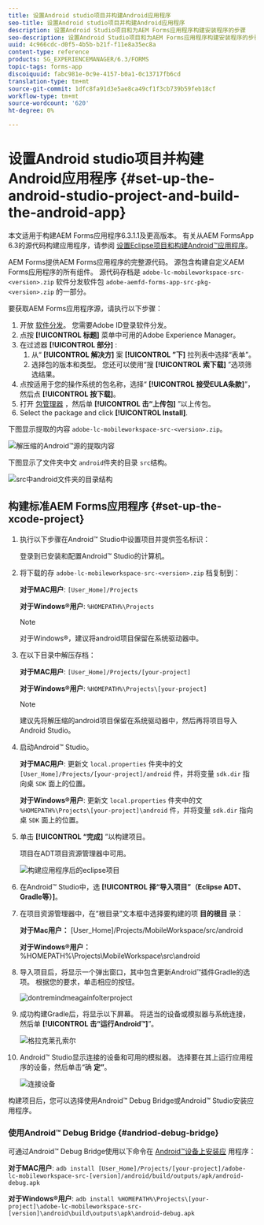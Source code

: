 ```yaml
---
title: 设置Android studio项目并构建Android应用程序
seo-title: 设置Android studio项目并构建Android应用程序
description: 设置Android Studio项目和为AEM Forms应用程序构建安装程序的步骤
seo-description: 设置Android Studio项目和为AEM Forms应用程序构建安装程序的步骤
uuid: 4c966cdc-d0f5-4b5b-b21f-f11e8a35ec8a
content-type: reference
products: SG_EXPERIENCEMANAGER/6.3/FORMS
topic-tags: forms-app
discoiquuid: fabc981e-0c9e-4157-b0a1-0c13717fb6cd
translation-type: tm+mt
source-git-commit: 1dfc8fa91d3e5ae8ca49cf1f3cb739b59feb18cf
workflow-type: tm+mt
source-wordcount: '620'
ht-degree: 0%

---
```



# 设置Android studio项目并构建Android应用程序 {#set-up-the-android-studio-project-and-build-the-android-app}

本文适用于构建AEM Forms应用程序6.3.1.1及更高版本。 有关从AEM FormsApp 6.3的源代码构建应用程序，请参阅 [设置Eclipse项目和构建Android™应用程序](/help/forms/using/setup-eclipse-project-build-installer.md)。

AEM Forms提供AEM Forms应用程序的完整源代码。 源包含构建自定义AEM Forms应用程序的所有组件。 源代码存档是 `adobe-lc-mobileworkspace-src-<version>.zip` 软件分发软件包 `adobe-aemfd-forms-app-src-pkg-<version>.zip` 的一部分。

要获取AEM Forms应用程序源，请执行以下步骤：

1. 开放 [软件分发](https://experience.adobe.com/downloads)。 您需要Adobe ID登录软件分发。
1. 点按 **[!UICONTROL 标题]** 菜单中可用的Adobe Experience Manager。
1. 在过滤器 **[!UICONTROL 部分]** :
   1. 从“ **[!UICONTROL 解决方]** 案 **[!UICONTROL ”下]** 拉列表中选择“表单”。
   2. 选择包的版本和类型。 您还可以使用“搜 **[!UICONTROL 索下载]** ”选项筛选结果。
1. 点按适用于您的操作系统的包名称，选择“ **[!UICONTROL 接受EULA条款]**”，然后点 **[!UICONTROL 按下载]**。
1. 打开 [包管理器](https://docs.adobe.com/content/help/en/experience-manager-65/administering/contentmanagement/package-manager.html) ，然后单 **[!UICONTROL 击“上传包]** ”以上传包。
1. Select the package and click **[!UICONTROL Install]**.

下图显示提取的内容 `adobe-lc-mobileworkspace-src-<version>.zip`。

![解压缩的Android™源的提取内容](assets/mws-content-1.png)

下图显示了文件夹中文 `android`件夹的目录 `src`结构。

![src中android文件夹的目录结构](assets/android-folder.png)

## 构建标准AEM Forms应用程序 {#set-up-the-xcode-project}

1. 执行以下步骤在Android™ Studio中设置项目并提供签名标识：

   登录到已安装和配置Android™ Studio的计算机。

1. 将下载的存 `adobe-lc-mobileworkspace-src-<version>.zip` 档复制到：

   **对于MAC用户**: `[User_Home]/Projects`

   **对于Windows®用户**: `%HOMEPATH%\Projects`

   >[!NOTE]
   >
   >对于Windows®，建议将android项目保留在系统驱动器中。

1. 在以下目录中解压存档：

   **对于MAC用户**: `[User_Home]/Projects/[your-project]`

   **对于Windows®用户**: `%HOMEPATH%\Projects\[your-project]`

   >[!NOTE]
   >
   >建议先将解压缩的android项目保留在系统驱动器中，然后再将项目导入Android Studio。

1. 启动Android™ Studio。

   **对于MAC用户**: 更新文 `local.properties` 件夹中的文 `[User_Home]/Projects/[your-project]/android` 件，并将变量 `sdk.dir` 指向桌 `SDK` 面上的位置。

   **对于Windows®用户**: 更新文 `local.properties` 件夹中的文 `%HOMEPATH%\Projects\[your-project]\android` 件，并将变量 `sdk.dir` 指向桌 `SDK` 面上的位置。

1. 单击 **[!UICONTROL “完成]** ”以构建项目。

   项目在ADT项目资源管理器中可用。

   ![构建应用程序后的eclipse项目](assets/eclipsebuildmws.png)

1. 在Android™ Studio中，选 **[!UICONTROL 择“导入项目”（Eclipse ADT、Gradle等）]**。
1. 在项目资源管理器中，在“根目录”文本框中选择要构建的项 **目的根目** 录：

   **对于Mac用户：** [User_Home]/Projects/MobileWorkspace/src/android

   **对于Windows®用户：** %HOMEPATH%\Projects\MobileWorkspace\src\android

1. 导入项目后，将显示一个弹出窗口，其中包含更新Android™插件Gradle的选项。 根据您的要求，单击相应的按钮。

   ![dontremindmeagainfolterproject](assets/dontremindmeagainforthisproject.png)

1. 成功构建Gradle后，将显示以下屏幕。 将适当的设备或模拟器与系统连接，然后单 **[!UICONTROL 击“运行Android™]**”。

   ![格拉克莱孔索尔](assets/gradleconsole.png)

1. Android™ Studio显示连接的设备和可用的模拟器。 选择要在其上运行应用程序的设备，然后单击“确 **定”**。

   ![连接设备](assets/connecteddevice.png)

构建项目后，您可以选择使用Android™ Debug Bridge或Android™ Studio安装应用程序。

### 使用Android™ Debug Bridge {#andriod-debug-bridge}

可通过Android™ Debug Bridge使用以下命令在 [Android™设备上安装应](https://developer.android.com/tools/help/adb.html) 用程序：

**对于MAC用户**: `adb install [User_Home]/Projects/[your-project]/adobe-lc-mobileworkspace-src-[version]/android/build/outputs/apk/android-debug.apk`

**对于Windows®用户**: `adb install %HOMEPATH%\Projects\[your-project]\adobe-lc-mobileworkspace-src-[version]\android\build\outputs\apk\android-debug.apk`
